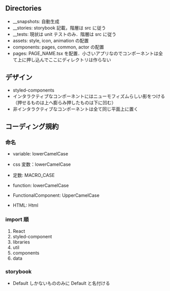 ## Directories

- \_\_snapshots: 自動生成
- \_\_stories: storybook 記載，階層は src に従う
- \_\_tests: 現状は unit テストのみ．階層は src に従う
- assets: style, icon, animation の配置
- components: pages, common, actor の配置
- pages: PAGE_NAME.tsx を配置．小さいアプリなのでコンポーネントは全て上に押し込んでここにディレクトリは作らない

## デザイン

- styled-components
- インタラクティブなコンポーネントにはニューモフィズムらしい影をつける（押せるものは上へ膨らみ押したものは下に凹む）
- 非インタラクティブなコンポーネントは全て同じ平面上に置く

## コーディング規約

### 命名

- variable: lowerCamelCase
- css 変数：lowerCamelCase
- 定数: MACRO_CASE
- function: lowerCamelCase
- FunctionalComponent: UpperCamelCase

- HTML: Html

### import 順

1. React
2. styled-component
3. libraries
4. util
5. components
6. data

### storybook

- Default しかないもののみに Default と名付ける
